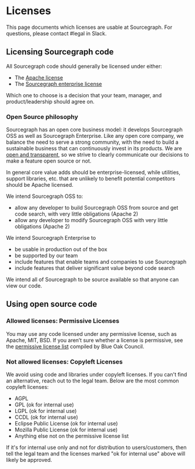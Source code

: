 # Licenses

This page documents which licenses are usable at Sourcegraph. For questions, please contact #legal in Slack.

## Licensing Sourcegraph code

All Sourcegraph code should generally be licensed under either:

- The [Apache license](https://github.com/sourcegraph/sourcegraph/blob/main/LICENSE.apache)
- The [Sourcegraph enterprise license](https://github.com/sourcegraph/sourcegraph/blob/main/LICENSE.enterprise)

Which one to choose is a decision that your team, manager, and product/leadership should agree on.

### Open Source philosophy

Sourcegraph has an open core business model: it develops Sourcegraph OSS as well as Sourcegraph Enterprise. Like any open core company, we balance the need to serve a strong community, with the need to build a sustainable business that can continuously invest in its products. We are [open and transparent](../../company-info-and-process/values/index.md#open-and-transparent), so we strive to clearly communicate our decisions to make a feature open source or not.

In general core value adds should be enterprise-licensed, while utilities, support libraries, etc. that are unlikely to benefit potential competitors should be Apache licensed.

We intend Sourcegraph OSS to:

- allow any developer to build Sourcegraph OSS from source and get code search, with very little obligations (Apache 2)
- allow any developer to modify Sourcegraph OSS with very little obligations (Apache 2)

We intend Sourcegraph Enterprise to

- be usable in production out of the box
- be supported by our team
- include features that enable teams and companies to use Sourcegraph
- include features that deliver significant value beyond code search

We intend all of Sourcegraph to be source available so that anyone can view our code.

## Using open source code

### Allowed licenses: Permissive Licenses

You may use any code licensed under any permissive license, such as Apache, MIT, BSD. If you aren’t sure whether a license is permissive, see the [permissive license list](https://blueoakcouncil.org/list) compiled by Blue Oak Council.

### Not allowed licenses: Copyleft Licenses

We avoid using code and libraries under copyleft licenses. If you can't find an alternative, reach out to the legal team. Below are the most common copyleft licenses:

- AGPL
- GPL (ok for internal use)
- LGPL (ok for internal use)
- CCDL (ok for internal use)
- Eclipse Public License (ok for internal use)
- Mozilla Public License (ok for internal use)
- Anything else not on the permissive license list

If it's for internal use only and not for distribution to users/customers, then tell the legal team and the licenses marked "ok for internal use" above will likely be approved.

